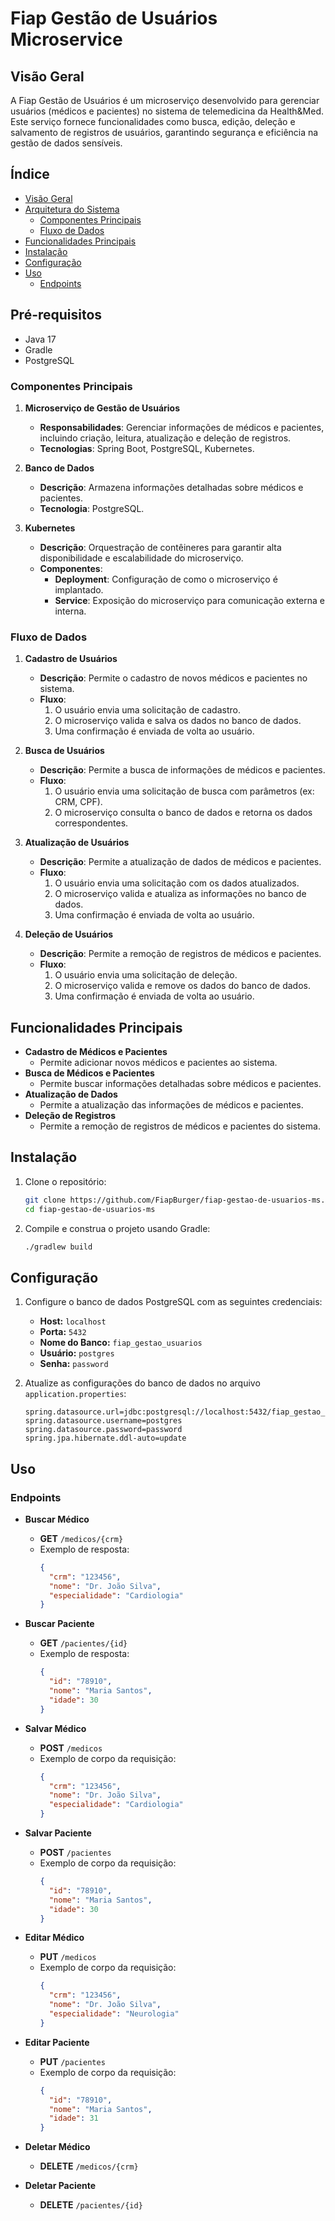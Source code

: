 # Fiap Gestão de Usuários Microservice

## Visão Geral

A Fiap Gestão de Usuários é um microserviço desenvolvido para gerenciar usuários (médicos e pacientes) no sistema de telemedicina da Health&Med. Este serviço fornece funcionalidades como busca, edição, deleção e salvamento de registros de usuários, garantindo segurança e eficiência na gestão de dados sensíveis.

## Índice

- [Visão Geral](#visão-geral)
- [Arquitetura do Sistema](#arquitetura-do-sistema)
  - [Componentes Principais](#componentes-principais)
  - [Fluxo de Dados](#fluxo-de-dados)
- [Funcionalidades Principais](#funcionalidades-principais)
- [Instalação](#instalação)
- [Configuração](#configuração)
- [Uso](#uso)
  - [Endpoints](#endpoints)
    

## Pré-requisitos

- Java 17
- Gradle
- PostgreSQL

### Componentes Principais

1. **Microserviço de Gestão de Usuários**
   - **Responsabilidades**: Gerenciar informações de médicos e pacientes, incluindo criação, leitura, atualização e deleção de registros.
   - **Tecnologias**: Spring Boot, PostgreSQL, Kubernetes.

2. **Banco de Dados**
   - **Descrição**: Armazena informações detalhadas sobre médicos e pacientes.
   - **Tecnologia**: PostgreSQL.

3. **Kubernetes**
   - **Descrição**: Orquestração de contêineres para garantir alta disponibilidade e escalabilidade do microserviço.
   - **Componentes**:
     - **Deployment**: Configuração de como o microserviço é implantado.
     - **Service**: Exposição do microserviço para comunicação externa e interna.

### Fluxo de Dados

1. **Cadastro de Usuários**
   - **Descrição**: Permite o cadastro de novos médicos e pacientes no sistema.
   - **Fluxo**:
     1. O usuário envia uma solicitação de cadastro.
     2. O microserviço valida e salva os dados no banco de dados.
     3. Uma confirmação é enviada de volta ao usuário.

2. **Busca de Usuários**
   - **Descrição**: Permite a busca de informações de médicos e pacientes.
   - **Fluxo**:
     1. O usuário envia uma solicitação de busca com parâmetros (ex: CRM, CPF).
     2. O microserviço consulta o banco de dados e retorna os dados correspondentes.

3. **Atualização de Usuários**
   - **Descrição**: Permite a atualização de dados de médicos e pacientes.
   - **Fluxo**:
     1. O usuário envia uma solicitação com os dados atualizados.
     2. O microserviço valida e atualiza as informações no banco de dados.
     3. Uma confirmação é enviada de volta ao usuário.

4. **Deleção de Usuários**
   - **Descrição**: Permite a remoção de registros de médicos e pacientes.
   - **Fluxo**:
     1. O usuário envia uma solicitação de deleção.
     2. O microserviço valida e remove os dados do banco de dados.
     3. Uma confirmação é enviada de volta ao usuário.

## Funcionalidades Principais

- **Cadastro de Médicos e Pacientes**
  - Permite adicionar novos médicos e pacientes ao sistema.
- **Busca de Médicos e Pacientes**
  - Permite buscar informações detalhadas sobre médicos e pacientes.
- **Atualização de Dados**
  - Permite a atualização das informações de médicos e pacientes.
- **Deleção de Registros**
  - Permite a remoção de registros de médicos e pacientes do sistema.
    
## Instalação

1. Clone o repositório:
    ```sh
    git clone https://github.com/FiapBurger/fiap-gestao-de-usuarios-ms.git
    cd fiap-gestao-de-usuarios-ms
    ```

2. Compile e construa o projeto usando Gradle:
    ```sh
    ./gradlew build
    ```

## Configuração

1. Configure o banco de dados PostgreSQL com as seguintes credenciais:
    - **Host:** `localhost`
    - **Porta:** `5432`
    - **Nome do Banco:** `fiap_gestao_usuarios`
    - **Usuário:** `postgres`
    - **Senha:** `password`

2. Atualize as configurações do banco de dados no arquivo `application.properties`:
    ```properties
    spring.datasource.url=jdbc:postgresql://localhost:5432/fiap_gestao_usuarios
    spring.datasource.username=postgres
    spring.datasource.password=password
    spring.jpa.hibernate.ddl-auto=update
    ```

## Uso

### Endpoints

- **Buscar Médico**
  - **GET** `/medicos/{crm}`
  - Exemplo de resposta:
    ```json
    {
      "crm": "123456",
      "nome": "Dr. João Silva",
      "especialidade": "Cardiologia"
    }
    ```

- **Buscar Paciente**
  - **GET** `/pacientes/{id}`
  - Exemplo de resposta:
    ```json
    {
      "id": "78910",
      "nome": "Maria Santos",
      "idade": 30
    }
    ```

- **Salvar Médico**
  - **POST** `/medicos`
  - Exemplo de corpo da requisição:
    ```json
    {
      "crm": "123456",
      "nome": "Dr. João Silva",
      "especialidade": "Cardiologia"
    }
    ```

- **Salvar Paciente**
  - **POST** `/pacientes`
  - Exemplo de corpo da requisição:
    ```json
    {
      "id": "78910",
      "nome": "Maria Santos",
      "idade": 30
    }
    ```

- **Editar Médico**
  - **PUT** `/medicos`
  - Exemplo de corpo da requisição:
    ```json
    {
      "crm": "123456",
      "nome": "Dr. João Silva",
      "especialidade": "Neurologia"
    }
    ```

- **Editar Paciente**
  - **PUT** `/pacientes`
  - Exemplo de corpo da requisição:
    ```json
    {
      "id": "78910",
      "nome": "Maria Santos",
      "idade": 31
    }
    ```

- **Deletar Médico**
  - **DELETE** `/medicos/{crm}`

- **Deletar Paciente**
  - **DELETE** `/pacientes/{id}`






